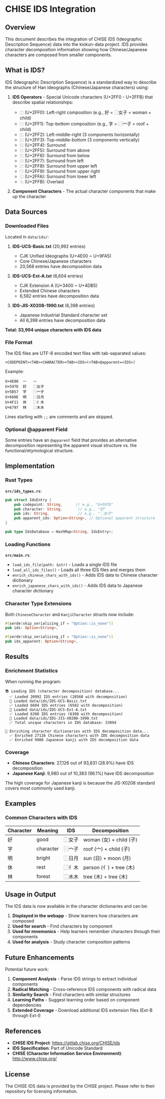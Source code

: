 # CHISE IDS Integration

## Overview

This document describes the integration of CHISE IDS (Ideographic Description Sequence) data into the kiokun-data project. IDS provides character decomposition information showing how Chinese/Japanese characters are composed from smaller components.

## What is IDS?

IDS (Ideographic Description Sequence) is a standardized way to describe the structure of Han ideographs (Chinese/Japanese characters) using:

1. **IDS Operators** - Special Unicode characters (U+2FF0 - U+2FFB) that describe spatial relationships:
   - `⿰` (U+2FF0): Left-right composition (e.g., 好 = ⿰女子 = woman + child)
   - `⿱` (U+2FF1): Top-bottom composition (e.g., 字 = ⿱宀子 = roof + child)
   - `⿲` (U+2FF2): Left-middle-right (3 components horizontally)
   - `⿳` (U+2FF3): Top-middle-bottom (3 components vertically)
   - `⿴` (U+2FF4): Surround
   - `⿵` (U+2FF5): Surround from above
   - `⿶` (U+2FF6): Surround from below
   - `⿷` (U+2FF7): Surround from left
   - `⿸` (U+2FF8): Surround from upper left
   - `⿹` (U+2FF9): Surround from upper right
   - `⿺` (U+2FFA): Surround from lower left
   - `⿻` (U+2FFB): Overlaid

2. **Component Characters** - The actual character components that make up the character

## Data Sources

### Downloaded Files

Located in `data/ids/`:

1. **IDS-UCS-Basic.txt** (20,992 entries)
   - CJK Unified Ideographs (U+4E00 ~ U+9FA5)
   - Core Chinese/Japanese characters
   - 20,568 entries have decomposition data

2. **IDS-UCS-Ext-A.txt** (6,604 entries)
   - CJK Extension A (U+3400 ~ U+4DB5)
   - Extended Chinese characters
   - 6,582 entries have decomposition data

3. **IDS-JIS-X0208-1990.txt** (6,398 entries)
   - Japanese Industrial Standard character set
   - All 6,398 entries have decomposition data

**Total: 33,994 unique characters with IDS data**

### File Format

The IDS files are UTF-8 encoded text files with tab-separated values:

```
<CODEPOINT><TAB><CHARACTER><TAB><IDS>(<TAB>@apparent=<IDS>)
```

Example:
```
U+4E00	一	一
U+597D	好	⿰女子
U+5B57	字	⿱宀子
U+660E	明	⿰日月
U+4F11	休	⿰亻木
U+6797	林	⿰木木
```

Lines starting with `;;` are comments and are skipped.

### Optional @apparent Field

Some entries have an `@apparent` field that provides an alternative decomposition representing the apparent visual structure vs. the functional/etymological structure.

## Implementation

### Rust Types

**`src/ids_types.rs`**:

```rust
pub struct IdsEntry {
    pub codepoint: String,      // e.g., "U+597D"
    pub character: String,       // e.g., "好"
    pub ids: String,             // e.g., "⿰女子"
    pub apparent_ids: Option<String>, // Optional apparent structure
}

pub type IdsDatabase = HashMap<String, IdsEntry>;
```

### Loading Functions

**`src/main.rs`**:

- `load_ids_file(path: &str)` - Loads a single IDS file
- `load_all_ids_files()` - Loads all three IDS files and merges them
- `enrich_chinese_chars_with_ids()` - Adds IDS data to Chinese character dictionary
- `enrich_japanese_chars_with_ids()` - Adds IDS data to Japanese character dictionary

### Character Type Extensions

Both `ChineseCharacter` and `KanjiCharacter` structs now include:

```rust
#[serde(skip_serializing_if = "Option::is_none")]
pub ids: Option<String>,

#[serde(skip_serializing_if = "Option::is_none")]
pub ids_apparent: Option<String>,
```

## Results

### Enrichment Statistics

When running the program:

```
📚 Loading IDS (character decomposition) database...
  ✅ Loaded 20992 IDS entries (20568 with decomposition)
  📖 Loaded data/ids/IDS-UCS-Basic.txt
  ✅ Loaded 6604 IDS entries (6582 with decomposition)
  📖 Loaded data/ids/IDS-UCS-Ext-A.txt
  ✅ Loaded 6398 IDS entries (6398 with decomposition)
  📖 Loaded data/ids/IDS-JIS-X0208-1990.txt
  ✅ Total unique characters in IDS database: 33994

🔧 Enriching character dictionaries with IDS decomposition data...
  ✅ Enriched 27126 Chinese characters with IDS decomposition data
  ✅ Enriched 9980 Japanese kanji with IDS decomposition data
```

### Coverage

- **Chinese Characters**: 27,126 out of 93,831 (28.9%) have IDS decomposition
- **Japanese Kanji**: 9,980 out of 10,383 (96.1%) have IDS decomposition

The high coverage for Japanese kanji is because the JIS-X0208 standard covers most commonly used kanji.

## Examples

### Common Characters with IDS

| Character | Meaning | IDS | Decomposition |
|-----------|---------|-----|---------------|
| 好 | good | ⿰女子 | woman (女) + child (子) |
| 字 | character | ⿱宀子 | roof (宀) + child (子) |
| 明 | bright | ⿰日月 | sun (日) + moon (月) |
| 休 | rest | ⿰亻木 | person (亻) + tree (木) |
| 林 | forest | ⿰木木 | tree (木) + tree (木) |

## Usage in Output

The IDS data is now available in the character dictionaries and can be:

1. **Displayed in the webapp** - Show learners how characters are composed
2. **Used for search** - Find characters by component
3. **Used for mnemonics** - Help learners remember characters through their components
4. **Used for analysis** - Study character composition patterns

## Future Enhancements

Potential future work:

1. **Component Analysis** - Parse IDS strings to extract individual components
2. **Radical Matching** - Cross-reference IDS components with radical data
3. **Similarity Search** - Find characters with similar structures
4. **Learning Paths** - Suggest learning order based on component dependencies
5. **Extended Coverage** - Download additional IDS extension files (Ext-B through Ext-I)

## References

- **CHISE IDS Project**: https://gitlab.chise.org/CHISE/ids
- **IDS Specification**: Part of Unicode Standard
- **CHISE (Character Information Service Environment)**: http://www.chise.org/

## License

The CHISE IDS data is provided by the CHISE project. Please refer to their repository for licensing information.

